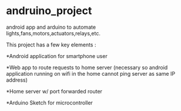 andruino_project
================

android app and arduino to automate lights,fans,motors,actuators,relays,etc.

This project has a few key elements :


*Android application for smartphone user

*Web app to route requests to home server
(necessary so android application running on wifi in the home cannot ping server as same IP address)

*Home server w/ port forwarded router

*Arduino Sketch for microcontroller


